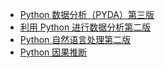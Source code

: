+   [Python 数据分析（PYDA）第三版](docs/pyda-3e/README.md)
+   [利用 Python 进行数据分析第二版](docs/pyda-2e/README.md)
+   [Python 自然语言处理第二版](docs/nlp-py-2e/README.md)
+   [Python 因果推断](docs/csl-inf-py/README.md)